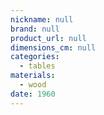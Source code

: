 ```yaml
---
nickname: null
brand: null
product_url: null
dimensions_cm: null
categories:
  - tables
materials:
  - wood
date: 1960
---
```


